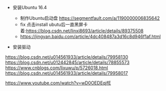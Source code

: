 * 安装Ubuntu 16.4
    * 制作Ubuntu启动盘 https://segmentfault.com/a/1190000006835642
    * fix 点击install ubutu后一直黑屏卡着:https://blog.csdn.net/linxi8693/article/details/89375508
    * https://jingyan.baidu.com/article/4dc408487a3d16c8d946f1af.html

* 安装驱动

https://blog.csdn.net/u014561933/article/details/79958130
https://blog.csdn.net/u012442845/article/details/78855573
https://www.cnblogs.com/lixuwu/p/5726018.html
https://blog.csdn.net/u014561933/article/details/79958017

https://www.youtube.com/watch?v=wD0OEDEqjfE
